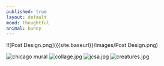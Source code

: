 ```yaml
---
published: true
layout: default
mood: thoughtful
animal: bunny
---
```

!![Post Design.png]({{site.baseurl}}/images/Post Design.png)

![chicago mural]({{site.baseurl}}/images/lssa.jpg)
![collage.jpg]({{site.baseurl}}/images/collage.jpg)
![jcsa.jpg]({{site.baseurl}}/images/jcsa.jpg)
![creatures.jpg]({{site.baseurl}}/images/creatures.jpg)
